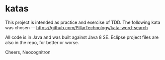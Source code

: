# katas
This project is intended as practice and exercise of TDD. The following kata was chosen
-- https://github.com/PillarTechnology/kata-word-search

All code is in Java and was built against Java 8 SE. Eclipse project files are also in the repo, for better or worse.

Cheers,
Neocognitron
